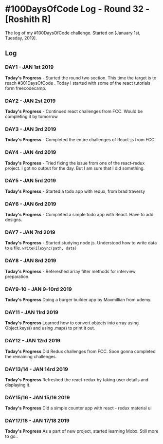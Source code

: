 # #100DaysOfCode Log - Round 32 - [Roshith R]

The log of my #100DaysOfCode challenge. Started on [January 1st, Tuesday, 2019].

## Log

### DAY1 - JAN 1st 2019

**Today's Progress** -  Started the round two section. This time the target is to reach #301DaysOfCode . Today I started with some of the react tutorials form freecodecamp.

### DAY2 - JAN 2st 2019

**Today's Progress** - Continued react challenges from FCC. Would be completing it by tomorrow

### DAY3 - JAN 3rd 2019

**Today's Progress** - Completed the entire challenges of React-js from FCC. 

### DAY4 - JAN 4rd 2019

**Today's Progress** - Tried fixing the issue from one of the react-redux project. I got no output for the day. But I am sure that I did something.

### DAY5 - JAN 5rd 2019

**Today's Progress** - Started a todo app with redux, from brad traversy

### DAY6 - JAN 6rd 2019

**Today's Progress** - Completed a simple todo app with React. Have to add designs.

### DAY7 - JAN 7rd 2019

**Today's Progress** - Started studying node js. Understood how to write data to a file. 
```writeFileSync(path, data)```

### DAY8 - JAN 8rd 2019

**Today's Progress** - Refereshed array filter methods for interview preparation. 

### DAY9-10 - JAN 9-10rd 2019

**Today's Progress** Doing a burger builder app by Maxmillian from udemy. 

### DAY11 - JAN 11rd 2019

**Today's Progress** Learned how to convert objects into array using Object.keys() and using .map() to print it out.

### DAY12 - JAN 12rd 2019

**Today's Progress** Did Redux challenges from FCC. Soon gonna completed the remaining challenges.

### DAY13/14 - JAN 14rd 2019

**Today's Progress** Refreshed the react-redux by taking user details and displaying it.

### DAY15/16 - JAN 15/16 2019

**Today's Progress** Did a simple counter app with react - redux  material ui

### DAY17/18 - JAN 17/18 2019

**Today's Progress** As a part of new project, started learning Mobx. Still more to go..